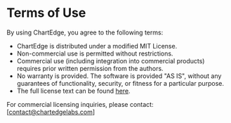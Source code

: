 

# Terms of Use

By using ChartEdge, you agree to the following terms:

- ChartEdge is distributed under a modified MIT License.
- Non-commercial use is permitted without restrictions.
- Commercial use (including integration into commercial products) requires prior written permission from the authors.
- No warranty is provided. The software is provided "AS IS", without any guarantees of functionality, security, or fitness for a particular purpose.
- The full license text can be found [here](./LICENSE).

For commercial licensing inquiries, please contact: [contact@chartedgelabs.com]